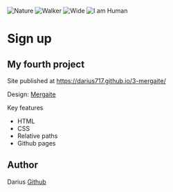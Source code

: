 ![Nature](https://img.shields.io/badge/Nature-Savers-yellowgreen)
![Walker](https://img.shields.io/badge/Sky-Walkies-blue)
![Wide](https://img.shields.io/badge/Wide-Mind-yellowgreen)
![I am Human](https://img.shields.io/badge/I%60m-Human-blue)

# Sign up
## My fourth project

Site published at https://darius717.github.io/3-mergaite/

Design: [Mergaite](https://cdn.discordapp.com/attachments/648536139677958156/648860692459290634/unknown.png)

Key features

- HTML 
- CSS
- Relative paths
- Github pages

## Author

Darius [Github](https://github.com/darius717)


